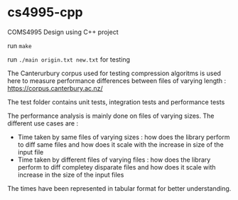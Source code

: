 # cs4995-cpp
COMS4995 Design using C++ project

run `make`

run `./main origin.txt new.txt` for testing

The Canterurbury corpus used for testing compression algoritms is used here to measure performance differences between files of varying length : https://corpus.canterbury.ac.nz/

The test folder contains unit tests, integration tests and performance tests

The performance analysis is mainly done on files of varying sizes. The different use cases are :

- Time taken by same files of varying sizes : how does the library perform to diff same files and how does it scale with the increase in size of the input file
- Time taken by different files of varying files : how does the library perform to diff completey disparate files and how does it scale with increase in the size of the input files

The times have been represented in tabular format for better understanding.

